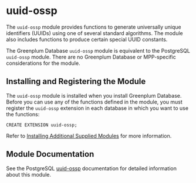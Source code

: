 # uuid-ossp

The `uuid-ossp` module provides functions to generate universally unique identifiers (UUIDs) using one of several standard algorithms. The module also includes functions to produce certain special UUID constants.

The Greenplum Database `uuid-ossp` module is equivalent to the PostgreSQL `uuid-ossp` module. There are no Greenplum Database or MPP-specific considerations for the module.

## <a id="topic_reg"></a>Installing and Registering the Module

The `uuid-ossp` module is installed when you install Greenplum Database. Before you can use any of the functions defined in the module, you must register the `uuid-ossp` extension in each database in which you want to use the functions:

```
CREATE EXTENSION uuid-ossp;
```

Refer to [Installing Additional Supplied Modules](../../install_guide/install_modules.html) for more information.

## <a id="topic_info"></a>Module Documentation

See the PostgreSQL [uuid-ossp](https://www.postgresql.org/docs/12/uuid-ossp.html) documentation for detailed information about this module.


